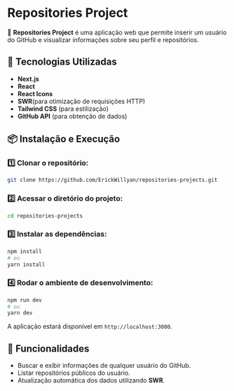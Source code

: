 # Repositories Project

🚀 **Repositories Project** é uma aplicação web que permite inserir um usuário do GitHub e visualizar informações sobre seu perfil e repositórios.

## 📌 Tecnologias Utilizadas

- **Next.js** 
- **React**
- **React Icons** 
- **SWR**(para otimização de requisições HTTP)
- **Tailwind CSS** (para estilização)
- **GitHub API** (para obtenção de dados)

## 📦 Instalação e Execução

### 1️⃣ Clonar o repositório:
```bash
git clone https://github.com/ErickWillyan/repositories-projects.git
```

### 2️⃣ Acessar o diretório do projeto:
```bash
cd repositories-projects
```

### 3️⃣ Instalar as dependências:
```bash
npm install
# ou
yarn install
```
### 4️⃣ Rodar o ambiente de desenvolvimento:
```bash
npm run dev
# ou
yarn dev
```


A aplicação estará disponível em `http://localhost:3000`.

## 🚀 Funcionalidades

- Buscar e exibir informações de qualquer usuário do GitHub.
- Listar repositórios públicos do usuário.
- Atualização automática dos dados utilizando **SWR**.


